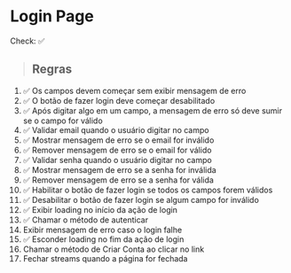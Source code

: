 # Login Page

Check: ✅ 

> ## Regras
01. ✅ Os campos devem começar sem exibir mensagem de erro
02. ✅ O botão de fazer login deve começar desabilitado
03. ✅ Após digitar algo em um campo, a mensagem de erro só deve sumir se o campo for válido
04. ✅ Validar email quando o usuário digitar no campo
05. ✅ Mostrar mensagem de erro se o email for inválido
06. ✅ Remover mensagem de erro se o email for válido
07. ✅ Validar senha quando o usuário digitar no campo
08. ✅ Mostrar mensagem de erro se a senha for inválida
09. ✅ Remover mensagem de erro se a senha for válida
10. ✅ Habilitar o botão de fazer login se todos os campos forem válidos
11. ✅ Desabilitar o botão de fazer login se algum campo for inválido
12. ✅ Exibir loading no início da ação de login
13. ✅ Chamar o método de autenticar
14. Exibir mensagem de erro caso o login falhe
15. ✅ Esconder loading no fim da ação de login
16. Chamar o método de Criar Conta ao clicar no link
17. Fechar streams quando a página for fechada
